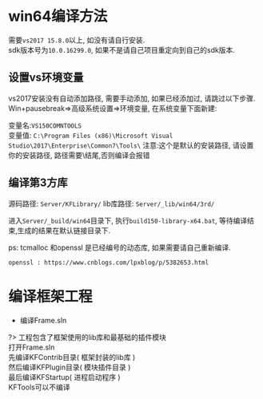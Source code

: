 # win64编译方法

需要`vs2017 15.8.0`以上, 如没有请自行安装.  
sdk版本号为`10.0.16299.0`, 如果不是请自己项目重定向到自己的sdk版本.

## 设置vs环境变量

vs2017安装没有自动添加路径, 需要手动添加, 如果已经添加过, 请跳过以下步骤.
Win+pausebreak=>高级系统设置=>环境变量, 在系统变量下面新建:

变量名:`VS150COMNTOOLS`  
变量值: `C:\Program Files (x86)\Microsoft Visual Studio\2017\Enterprise\Common7\Tools\`
注意:这个是默认的安装路径, 请设置你的安装路径, 路径需要\结尾,否则编译会报错

## 编译第3方库

源码路径: `Server/KFLibrary/`
lib库路径: `Server/_lib/win64/3rd/`

进入`Server/_build/win64`目录下, 
执行`build150-library-x64.bat`, 等待编译结束,生成的结果在默认链接目录下.

ps: tcmalloc 和openssl 是已经编号的动态库, 如果需要请自己重新编译.

    openssl : https://www.cnblogs.com/lpxblog/p/5382653.html

# 编译框架工程

- 编译Frame.sln
	
?> 工程包含了框架使用的lib库和最基础的插件模块  
打开Frame.sln  
先编译KFContrib目录( 框架封装的lib库 )  
然后编译KFPlugin目录( 模块插件目录 )  
最后编译KFStartup( 进程启动程序 )  
KFTools可以不编译
		